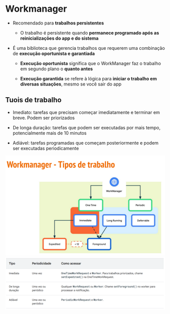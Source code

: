 # Workmanager

- Recomendado para **trabalhos persistentes**
  - O trabalho é persistente quando **permanece programado após as reinicializações do app e do sistema**
 
- É uma biblioteca que gerencia trabalhos que requerem uma combinação de **execução oportunista e garantiada**
  - **Execução oportunista** significa que o WorkManager faz o trabalho em segundo plano o **quanto antes**
 
  - **Execução garantida** se refere à lógica para **iniciar o trabalho em diversas situações**, mesmo se você sair do app
 
## Tuois de trabalho

- Imediato: tarefas que precisam começar imediatamente e terminar em breve. Podem ser priorizados

- De longa duração: tarefas que podem ser executadas por mais tempo, potencialmente mais de 10 minutos

- Adiável: tarefas programadas que começam posteriormente e podem ser executadas periodicamente

<img src=".assets/215.jpg">

<img src=".assets/216.jpg">
